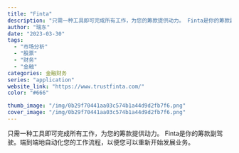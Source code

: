 ```yaml
---
title: "Finta"
description: "只需一种工具即可完成所有工作，为您的筹款提供动力。 Finta是你的筹款副驾驶。端到端地自动化您的工作流程，以便您可以重"
author: "瑞东"
date: "2023-03-30"
tags:
  - "市场分析"
  - "股票"
  - "财务"
  - "金融"
categories: 金融财务
series: "application"
website_link: "https://www.trustfinta.com/"
color: "#666"

thumb_image: "/img/0b29f70441aa03c574b1a44d9d2fb7f6.png"
cover_image: "/img/0b29f70441aa03c574b1a44d9d2fb7f6.png"
---
```


只需一种工具即可完成所有工作，为您的筹款提供动力。 Finta是你的筹款副驾驶。端到端地自动化您的工作流程，以便您可以重新开始发展业务。 
